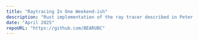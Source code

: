 ```yaml
---
title: "Raytracing In One Weekend-ish"
description: "Rust implementation of the ray tracer described in Peter Shirley's book \"Raytracing in One Weekend\""
date: "April 2025"
repoURL: "https://github.com/BEARUBC"
---
```


